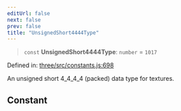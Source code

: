 ```yaml
---
editUrl: false
next: false
prev: false
title: "UnsignedShort4444Type"
---
```


> `const` **UnsignedShort4444Type**: `number` = `1017`

Defined in: [three/src/constants.js:698](https://github.com/DefinitelyMaybe/three-i18n/blob/fa57b79433d1c349ffb23a78727299c8d4190136/three/src/constants.js#L698)

An unsigned short 4_4_4_4 (packed) data type for textures.

## Constant

